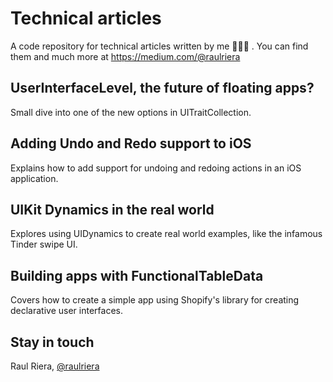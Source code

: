 # Technical articles
A code repository for technical articles written by me 👨🏻‍💻 . You can find them and much more at https://medium.com/@raulriera

## UserInterfaceLevel, the future of floating apps?
Small dive into one of the new options in UITraitCollection.

## Adding Undo and Redo support to iOS
Explains how to add support for undoing and redoing actions in an iOS application.

## UIKit Dynamics in the real world
Explores using UIDynamics to create real world examples, like the infamous Tinder swipe UI.

## Building apps with FunctionalTableData
Covers how to create a simple app using Shopify's library for creating declarative user interfaces.

## Stay in touch
Raul Riera, [@raulriera](http://twitter.com/raulriera)
